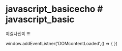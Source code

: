 # javascript_basicecho # javascript_basic

이걸나진이 !!!


window.addEventListner('DOMcontentLoaded',() => {
})